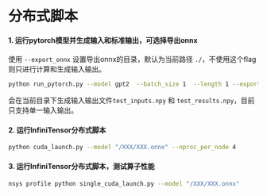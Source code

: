 # 分布式脚本

#### 1. 运行pytorch模型并生成输入和标准输出，可选择导出onnx

使用 `--export_onnx` 设置导出onnx的目录，默认为当前路径 `./`，不使用这个flag则只进行计算和生成输入输出。

```bash
python run_pytorch.py --model gpt2  --batch_size 1  --length 1 --export_onnx ./
```

会在当前目录下生成输入输出文件`test_inputs.npy` 和 `test_results.npy`，目前只支持单一输入输出。

#### 2. 运行InfiniTensor分布式脚本

```bash
python cuda_launch.py --model "/XXX/XXX.onnx" --nproc_per_node 4 
```

#### 3. 运行InfiniTensor分布式脚本，测试算子性能

```bash
nsys profile python single_cuda_launch.py --model "/XXX/XXX.onnx" 
```
